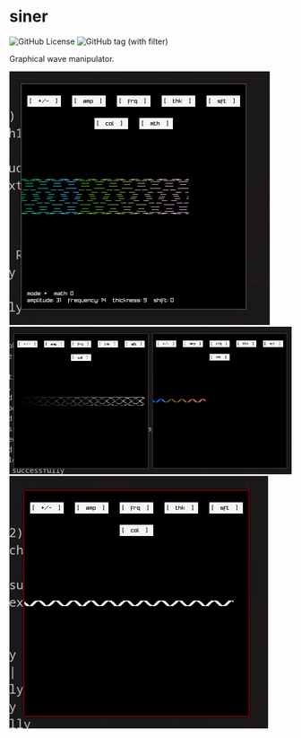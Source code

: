 # siner

![GitHub License](https://img.shields.io/github/license/jibstack64/siner) ![GitHub tag (with filter)](https://img.shields.io/github/v/tag/jibstack64/siner) 

Graphical wave manipulator.

![graphics.png](./examples/graphics.png)
![colours.png](./examples/colours.png)
![wave.png](./examples/wave.png)

